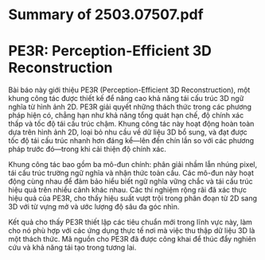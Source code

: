# Summary of 2503.07507.pdf

# PE3R: Perception-Efficient 3D Reconstruction

Bài báo này giới thiệu PE3R (Perception-Efficient 3D Reconstruction), một khung công tác được thiết kế để nâng cao khả năng tái cấu trúc 3D ngữ nghĩa từ hình ảnh 2D. PE3R giải quyết những thách thức trong các phương pháp hiện có, chẳng hạn như khả năng tổng quát hạn chế, độ chính xác thấp và tốc độ tái cấu trúc chậm. Khung công tác này hoạt động hoàn toàn dựa trên hình ảnh 2D, loại bỏ nhu cầu về dữ liệu 3D bổ sung, và đạt được tốc độ tái cấu trúc nhanh hơn đáng kể—lên đến chín lần so với các phương pháp trước đó—trong khi cải thiện độ chính xác.

Khung công tác bao gồm ba mô-đun chính: phân giải nhầm lẫn nhúng pixel, tái cấu trúc trường ngữ nghĩa và nhận thức toàn cầu. Các mô-đun này hoạt động cùng nhau để đảm bảo hiểu biết ngữ nghĩa vững chắc và tái cấu trúc hiệu quả trên nhiều cảnh khác nhau. Các thí nghiệm rộng rãi đã xác thực hiệu quả của PE3R, cho thấy hiệu suất vượt trội trong phân đoạn từ 2D sang 3D với từ vựng mở và ước lượng độ sâu đa góc nhìn.

Kết quả cho thấy PE3R thiết lập các tiêu chuẩn mới trong lĩnh vực này, làm cho nó phù hợp với các ứng dụng thực tế nơi mà việc thu thập dữ liệu 3D là một thách thức. Mã nguồn cho PE3R đã được công khai để thúc đẩy nghiên cứu và khả năng tái tạo trong tương lai.
